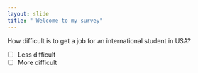 ```yaml
---
layout: slide
title: " Welcome to my survey"
---
```

How difficult is to get a job for an international student in USA?
- [ ] Less difficult
- [ ] More difficult
